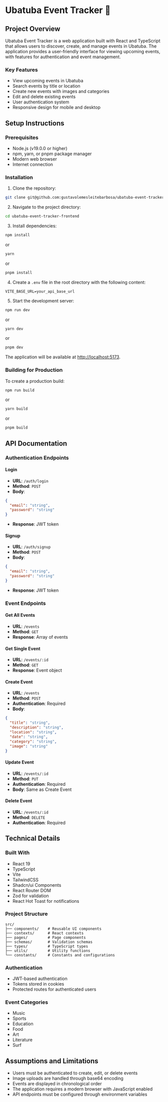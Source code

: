# Ubatuba Event Tracker 🌊

## Project Overview

Ubatuba Event Tracker is a web application built with React and TypeScript that allows users to discover, create, and manage events in Ubatuba. The application provides a user-friendly interface for viewing upcoming events, with features for authentication and event management.

### Key Features
- View upcoming events in Ubatuba
- Search events by title or location
- Create new events with images and categories
- Edit and delete existing events
- User authentication system
- Responsive design for mobile and desktop

## Setup Instructions

### Prerequisites
- Node.js (v19.0.0 or higher)
- npm, yarn, or pnpm package manager
- Modern web browser
- Internet connection

### Installation

1. Clone the repository:

```bash
git clone git@github.com:gustavolemesleitebarbosa/ubatuba-event-tracker-frontend.git
```

2. Navigate to the project directory:

```bash
cd ubatuba-event-tracker-frontend
```

3. Install dependencies:

```bash
npm install
```
or

```bash
yarn
```
or

```bash
pnpm install
```

4. Create a `.env` file in the root directory with the following content:

```env
VITE_BASE_URL=your_api_base_url
```

5. Start the development server:

```bash
npm run dev
```
or

```bash
yarn dev
```
or

```bash
pnpm dev
```

The application will be available at [http://localhost:5173](http://localhost:5173).

### Building for Production

To create a production build:

```bash
npm run build
```
or

```bash
yarn build
```
or

```bash
pnpm build
```

## API Documentation

### Authentication Endpoints

#### Login
- **URL**: `/auth/login`
- **Method**: `POST`
- **Body**:

```json
{
  "email": "string",
  "password": "string"
}
```

- **Response**: JWT token

#### Signup
- **URL**: `/auth/signup`
- **Method**: `POST`
- **Body**:

```json
{
  "email": "string",
  "password": "string"
}
```

- **Response**: JWT token

### Event Endpoints

#### Get All Events
- **URL**: `/events`
- **Method**: `GET`
- **Response**: Array of events

#### Get Single Event
- **URL**: `/events/:id`
- **Method**: `GET`
- **Response**: Event object

#### Create Event
- **URL**: `/events`
- **Method**: `POST`
- **Authentication**: Required
- **Body**:

```json
{
  "title": "string",
  "description": "string",
  "location": "string",
  "date": "string",
  "category": "string",
  "image": "string"
}
```

#### Update Event
- **URL**: `/events/:id`
- **Method**: `PUT`
- **Authentication**: Required
- **Body**: Same as Create Event

#### Delete Event
- **URL**: `/events/:id`
- **Method**: `DELETE`
- **Authentication**: Required

## Technical Details

### Built With
- React 19
- TypeScript
- Vite
- TailwindCSS
- Shadcn/ui Components
- React Router DOM
- Zod for validation
- React Hot Toast for notifications

### Project Structure

```text
src/
├── components/    # Reusable UI components
├── contexts/      # React contexts
├── pages/         # Page components
├── schemas/       # Validation schemas
├── types/         # TypeScript types
├── utils/         # Utility functions
└── constants/     # Constants and configurations
```

### Authentication
- JWT-based authentication
- Tokens stored in cookies
- Protected routes for authenticated users

### Event Categories
- Music
- Sports
- Education
- Food
- Art
- Literature
- Surf

## Assumptions and Limitations
- Users must be authenticated to create, edit, or delete events
- Image uploads are handled through base64 encoding
- Events are displayed in chronological order
- The application requires a modern browser with JavaScript enabled
- API endpoints must be configured through environment variables

